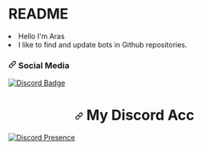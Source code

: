 # README
<li>Hello I'm Aras</li>
<li>I like to find and update bots in Github repositories.</li>
</ul>
<h3 dir="auto"><a id="user-content--social-media-" class="anchor" aria-hidden="true" href="#-social-media-"><svg class="octicon octicon-link" viewBox="0 0 16 16" version="1.1" width="16" height="16" aria-hidden="true"><path d="m7.775 3.275 1.25-1.25a3.5 3.5 0 1 1 4.95 4.95l-2.5 2.5a3.5 3.5 0 0 1-4.95 0 .751.751 0 0 1 .018-1.042.751.751 0 0 1 1.042-.018 1.998 1.998 0 0 0 2.83 0l2.5-2.5a2.002 2.002 0 0 0-2.83-2.83l-1.25 1.25a.751.751 0 0 1-1.042-.018.751.751 0 0 1-.018-1.042Zm-4.69 9.64a1.998 1.998 0 0 0 2.83 0l1.25-1.25a.751.751 0 0 1 1.042.018.751.751 0 0 1 .018 1.042l-1.25 1.25a3.5 3.5 0 1 1-4.95-4.95l2.5-2.5a3.5 3.5 0 0 1 4.95 0 .751.751 0 0 1-.018 1.042.751.751 0 0 1-1.042.018 1.998 1.998 0 0 0-2.83 0l-2.5 2.5a1.998 1.998 0 0 0 0 2.83Z"></path></svg></a> Social Media </h3>
<p dir="auto"><a href="https://www.instagram.com/bertux61/" rel="nofollow"><img src="https://camo.githubusercontent.com/c5577c9ab498c68666b44b15389b59fe56f18ff7409a983eb87734fffa85eff0/68747470733a2f2f696d672e736869656c64732e696f2f62616467652f496e7374616772616d2532302d3137313531352e7376673f267374796c653d666f722d7468652d6261646765266c6f676f3d696e7374616772616d266c6f676f436f6c6f723d6461726b" alt="Discord Badge" data-canonical-src="https://img.shields.io/badge/Instagram%20-171515.svg?&amp;style=for-the-badge&amp;logo=instagram&amp;logoColor=dark" style="max-width: 100%;"></a></p>
<h1 align="center" dir="auto"><a id="user-content--my-discord-acc-" class="anchor" aria-hidden="true" href="#-my-discord-acc-"><svg class="octicon octicon-link" viewBox="0 0 16 16" version="1.1" width="16" height="16" aria-hidden="true"><path d="m7.775 3.275 1.25-1.25a3.5 3.5 0 1 1 4.95 4.95l-2.5 2.5a3.5 3.5 0 0 1-4.95 0 .751.751 0 0 1 .018-1.042.751.751 0 0 1 1.042-.018 1.998 1.998 0 0 0 2.83 0l2.5-2.5a2.002 2.002 0 0 0-2.83-2.83l-1.25 1.25a.751.751 0 0 1-1.042-.018.751.751 0 0 1-.018-1.042Zm-4.69 9.64a1.998 1.998 0 0 0 2.83 0l1.25-1.25a.751.751 0 0 1 1.042.018.751.751 0 0 1 .018 1.042l-1.25 1.25a3.5 3.5 0 1 1-4.95-4.95l2.5-2.5a3.5 3.5 0 0 1 4.95 0 .751.751 0 0 1-.018 1.042.751.751 0 0 1-1.042.018 1.998 1.998 0 0 0-2.83 0l-2.5 2.5a1.998 1.998 0 0 0 0 2.83Z"></path></svg></a> My Discord Acc </h1>
<p dir="auto"><a href="https://discord.com/users/1041747029946286141" rel="nofollow"><img src="https://camo.githubusercontent.com/48d1805777b62fcb663b3c54795f44580ca3dc3620196f88f8d9d91ee4841cea/68747470733a2f2f6c616e796172642e636e7261642e6465762f6170692f373334303436363839353035333132383239" alt="Discord Presence" data-canonical-src="https://lanyard.cnrad.dev/api/1041747029946286141" style="max-width: 100%;"></a></p>
</article>
  </div>

